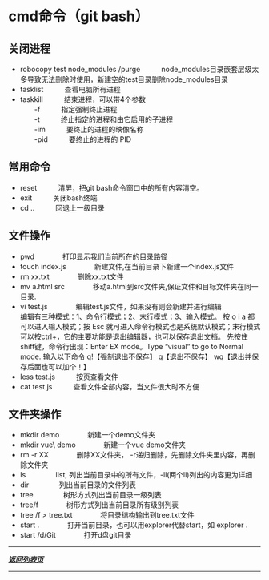 # cmd命令（git bash）

## 关闭进程

- robocopy  test  node_modules  /purge　　　node_modules目录嵌套层级太多导致无法删除时使用，新建空的test目录删除node_modules目录
- tasklist　　　查看电脑所有进程
- taskkill　　　结束进程，可以带4个参数  
　　-f　　　指定强制终止进程  
　　-t　　　终止指定的进程和由它启用的子进程  
　　-im　　　要终止的进程的映像名称  
　　-pid　　　要终止的进程的 PID

## 常用命令

- reset　　　清屏，把git bash命令窗口中的所有内容清空。
- exit　　　关闭bash终端
- cd ..　　　回退上一级目录

## 文件操作

- pwd　　　　打印显示我们当前所在的目录路径
- touch index.js　　　　新建文件,在当前目录下新建一个index.js文件
- rm xx.txt　　　　删除xx.txt文件
- mv a.html src　　　　移动a.html到src文件夹,保证文件和目标文件夹在同一目录.
- vi test.js　　　　编辑test.js文件，如果没有则会新建并进行编辑  
编辑有三种模式：1、命令行模式；2、末行模式；3、输入模式。
按 o  i  a 都可以进入输入模式；按 Esc 就可进入命令行模式也是系统默认模式；末行模式可以按ctrl+，它的主要功能是退出编辑器，也可以保存退出文档。
先按住shift键，命令行出现：Enter EX mode。Type “visual” to go to Normal mode. 输入以下命令
q!【强制退出不保存】 q【退出不保存】 wq【退出并保存后面也可以加个！】
- less test.js　　　按页查看文件
- cat test.js　　　查看文件全部内容，当文件很大时不方便

## 文件夹操作

- mkdir demo　　　　新建一个demo文件夹
- mkdir vue\ demo　　　　新建一个vue demo文件夹
- rm -r XX　　　　删除XX文件夹， -r递归删除，先删除文件夹里内容，再删除文件夹
- ls   　　　　list, 列出当前目录中的所有文件，-ll(两个ll)列出的内容更为详细
- dir  　　　　列出当前目录的文件列表
- tree 　　　　树形方式列出当前目录一级列表
- tree/f　　　　树形方式列出当前目录所有级别列表
- tree /f > tree.txt　　　　将目录结构输出到tree.txt文件
- start .　　　　打开当前目录，也可以用explorer代替start，如 explorer .
- start /d/Git　　　　打开d盘git目录

_________
***[返回列表页](https://github.com/Marilynlee/blog)***
_________
